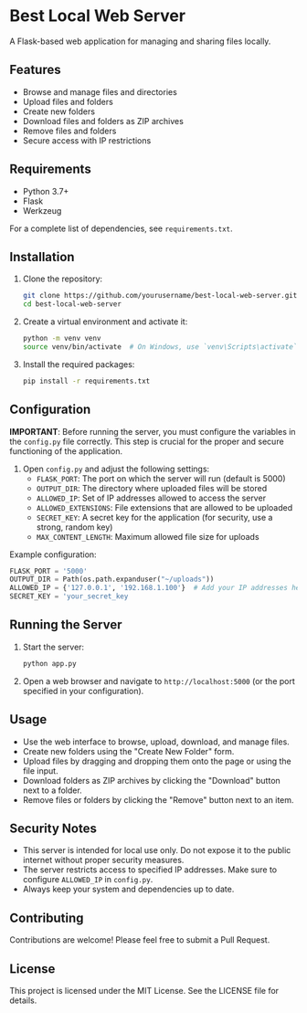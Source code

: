 # Best Local Web Server

A Flask-based web application for managing and sharing files locally.

## Features

- Browse and manage files and directories
- Upload files and folders
- Create new folders
- Download files and folders as ZIP archives
- Remove files and folders
- Secure access with IP restrictions

## Requirements

- Python 3.7+
- Flask
- Werkzeug

For a complete list of dependencies, see `requirements.txt`.

## Installation

1. Clone the repository:
   ```bash
   git clone https://github.com/yourusername/best-local-web-server.git
   cd best-local-web-server
   ```

2. Create a virtual environment and activate it:
   ```bash
   python -m venv venv
   source venv/bin/activate  # On Windows, use `venv\Scripts\activate`
   ```

3. Install the required packages:
   ```bash
   pip install -r requirements.txt
   ```

## Configuration

**IMPORTANT**: Before running the server, you must configure the variables in the `config.py` file correctly. This step is crucial for the proper and secure functioning of the application.

1. Open `config.py` and adjust the following settings:
   - `FLASK_PORT`: The port on which the server will run (default is 5000)
   - `OUTPUT_DIR`: The directory where uploaded files will be stored
   - `ALLOWED_IP`: Set of IP addresses allowed to access the server
   - `ALLOWED_EXTENSIONS`: File extensions that are allowed to be uploaded
   - `SECRET_KEY`: A secret key for the application (for security, use a strong, random key)
   - `MAX_CONTENT_LENGTH`: Maximum allowed file size for uploads

Example configuration:

```python
FLASK_PORT = '5000'
OUTPUT_DIR = Path(os.path.expanduser("~/uploads"))
ALLOWED_IP = {'127.0.0.1', '192.168.1.100'}  # Add your IP addresses here
SECRET_KEY = 'your_secret_key
```

## Running the Server

1. Start the server:
   ```bash
   python app.py
   ```

2. Open a web browser and navigate to `http://localhost:5000` (or the port specified in your configuration).

## Usage

- Use the web interface to browse, upload, download, and manage files.
- Create new folders using the "Create New Folder" form.
- Upload files by dragging and dropping them onto the page or using the file input.
- Download folders as ZIP archives by clicking the "Download" button next to a folder.
- Remove files or folders by clicking the "Remove" button next to an item.

## Security Notes

- This server is intended for local use only. Do not expose it to the public internet without proper security measures.
- The server restricts access to specified IP addresses. Make sure to configure `ALLOWED_IP` in `config.py`.
- Always keep your system and dependencies up to date.

## Contributing

Contributions are welcome! Please feel free to submit a Pull Request.

## License

This project is licensed under the MIT License. See the LICENSE file for details.
